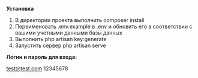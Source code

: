 **Установка**

1. В директории проекта выполнить composer install
2. Переименовать .env.example в .env и обновить его в соответствии с вашими учетными данными базы данных
3. Выполнить php artisan key:generate
4. Запустить сервер php artisan serve

**Логин и пароль для входа:**

test@test.com
12345678

